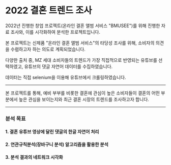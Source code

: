 # 2022 결혼 트렌드 조사

2022년 진행한 창업 프로젝트(온라인 결혼 앨범 서비스 "BMUSEE")를 위해 진행한 자료 조사와, 이를 시각화하여 분석한 프로젝트입니다.

본 프로젝트는 신제품 "온라인 결혼 앨범 서비스"의 타당성 조사를 위해, 소비자의 의견을 수렴하고자 하는 의도로 계획되었습니다.

다양한 출처 중, MZ 세대 소비자들의 트렌드가 가장 직접적으로 반영되는 유튜브를 선택하였고, 유튜브의 댓글 자연어 데이터를 수집하였습니다.

데이터는 직접 selenium을 이용해 유튜브에서 크롤링하였습니다.

---

본 프로젝트를 통해, 예비 부부를 비롯한 결혼에 관심이 높은 소비자들이 결혼의 어떤 부분에서 높은 관심을 보이는지와 최근 결혼 시장의 트렌드를 조사하고자 합니다.

---


### 분석 목표
#### 1. 결혼 유튜브 영상에 달린 댓글의 한글 자연어 처리
#### 2. 연관규칙분석(장바구니 분석) 알고리즘을 활용한 분석
#### 3. 분석 결과의 네트워크 시각화

